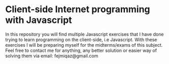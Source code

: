 # Client-side Internet programming with Javascript

<p>In this repository you will find multiple Javascript exercises that I have done trying to learn programming on the client-side, i.e Javascript. With these exercises I will be preparing myself for the midterms/exams of this subject.
Feel free to contact me for anything, any better solution or easier way of solving them via email: fejmiqaz@gmail.com</p>
